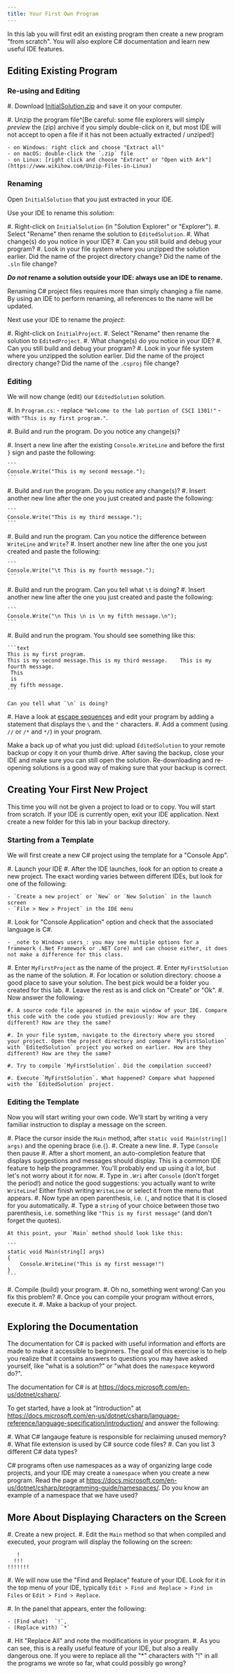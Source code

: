 ```yaml
---
title: Your First Own Program
---
```


In this lab you will first edit an existing program then create a new program "from scratch". You will also explore C\# documentation and learn new useful IDE features.

## Editing Existing Program

### Re-using and Editing

#. Download [InitialSolution.zip](InitialSolution.zip) and save it on your computer.

#. Unzip the program file^[Be careful: some file explorers will simply _preview_ the (zip) archive if you simply double-click on it, but most IDE will not accept to open a file if it has not been actually extracted / unziped!]

    - on Windows: right click and choose "Extract all"
    - on macOS: double-click the `.zip` file
    - on Linux: [right click and choose "Extract" or "Open with Ark"](https://www.wikihow.com/Unzip-Files-in-Linux)

### Renaming

Open `InitialSolution` that you just extracted in your IDE.

Use your IDE to rename this _solution_:

#. Right-click on `InitialSolution` (in "Solution Explorer" or "Explorer").
#. Select "Rename" then rename the solution to `EditedSolution`.
#. What change(s) do you notice in your IDE?
#. Can you still build and debug your program?
#. Look in your file system where you unzipped the solution earlier. Did the name of the project directory change? Did the name of the `.sln` file change?

**_Do not_ rename a solution outside your IDE: always use an IDE to rename.**

Renaming C\# project files requires more than simply changing a file name. By using an IDE to perform renaming, all references to the name will be updated.


Next use your IDE to rename the _project_:

#. Right-click on `InitialProject`.
#. Select "Rename" then rename the solution to `EditedProject`.
#. What change(s) do you notice in your IDE?
#. Can you still build and debug your program?
#. Look in your file system where you unzipped the solution earlier. Did the name of the project directory change? Did the name of the `.csproj` file change?

### Editing

We will now change (edit) our `EditedSolution` solution.

#. In `Program.cs`:
    - replace `"Welcome to the lab portion of CSCI 1301!"` 
    - with `"This is my first program."`.

#. Build and run the program. Do you notice any change(s)?

#. Insert a new line after the existing `Console.WriteLine` and before the first `}` sign and paste the following:

    ```
    Console.Write("This is my second message."); 
    ```

#. Build and run the program. Do you notice any change(s)?
#. Insert another new line after the one you just created and paste the following: 

    ```
    Console.Write("This is my third message."); 
    ```

#. Build and run the program. Can you notice the difference between `WriteLine` and `Write`?
#. Insert another new line after the one you just created and paste the following: 

    ```
    Console.Write("\t This is my fourth message."); 
    ```

#. Build and run the program. Can you tell what `\t` is doing?
#. Insert another new line after the one you just created and paste the following: 

    ```
    Console.Write("\n This \n is \n my fifth message.\n");
    ```

#. Build and run the program. You should see something like this:

    ```text
    This is my first program.
    This is my second message.This is my third message.    This is my fourth message.
     This
     is
     my fifth message.
    ```

    Can you tell what `\n` is doing?

#. Have a look at [escape sequences](/book.html#escape-sequences) and edit your program by adding a statement that displays the `\` and the `"` characters.
#. Add a comment (using `//` or `/*` and `*/`) in your program.

Make a back up of what you just did: upload `EditedSolution` to your remote backup or copy it on your thumb drive. After saving the backup, close your IDE and make sure you can still open the solution.
Re-downloading and re-opening solutions is a good way of making sure that your backup is correct.


## Creating Your First New Project

This time you will not be given a project to load or to copy. You will start from scratch. If your IDE is currently open, exit your IDE application. Next create a new folder for this lab in your backup directory. 

### Starting from a Template

We will first create a new C\# project using the template for a "Console App". 

#. Launch your IDE
#. After the IDE launches, look for an option to create a new project. The exact wording varies between different IDEs, but look for one of the following: <!-- TODO: please check verbiage -->

    - `Create a new project` or `New` or `New Solution` in the launch screen    
    - `File > New > Project` in the IDE menu

#. Look for "Console Application" option and check that the associated language is C\#. 

    - _note to Windows users_: you may see multiple options for a framework (.Net Framework or .NET Core) and can choose either, it does not make a difference for this class.

#. Enter `MyFirstProject` as the name of the project.
#. Enter `MyFirstSolution` as the name of the solution. 
#. For location or solution directory: choose a good place to save your solution. The best pick would be a folder you created for this lab. 
#. Leave the rest as is and click on "Create" or "Ok".
#. Now answer the following:
 
    #. A source code file appeared in the main window of your IDE. Compare this code with the code you studied previously: How are they different? How are they the same?

    #. In your file system, navigate to the directory where you stored your project. Open the project directory and compare `MyFirstSolution` with `EditedSolution` project you worked on earlier. How are they different? How are they the same?

    #. Try to compile `MyFirstSolution`. Did the compilation succeed?
    
    #. Execute `MyFirstSolution`. What happened? Compare what happened with the `EditedSolution` project.

### Editing the Template

Now you will start writing your own code. We'll start by writing a very familiar instruction to display a message on the screen.

#. Place the cursor inside the `Main` method, after `static void Main(string[] args)` and the opening brace (i.e.`{`). 
#. Create a new line.
#. Type `Console` then pause 
#. After a short moment, an auto-completion feature that displays suggestions and messages should display. This is a common IDE feature to help the programmer. You'll probably end up using it a lot, but let's not worry about it for now.
#. Type in `.Wri` after `Console` (don't forget the period!) and notice the good suggestions: you actually want to write `WriteLine`! Either finish writing `WriteLine` or select it from the menu that appears.
#. Now type an open parenthesis, i.e. `(`, and notice that it is closed for you automatically.
#. Type a `string` of your choice between those two parenthesis, i.e. something like `"This is my first message"` (and don't forget the quotes).

    At this point, your `Main` method should look like this:

    ```
    static void Main(string[] args)
    {
        Console.WriteLine("This is my first message!")
    }
    ```

#. Compile (build) your program.
#. Oh no, something went wrong! Can you fix this problem?
#. Once you can compile your program without errors, execute it.
#. Make a backup of your project.

## Exploring the Documentation

The documentation for C# is packed with useful information and efforts are made to make it accessible to beginners. The goal of this exercise is to help you realize that it contains answers to questions you may have asked yourself, like "what is a solution?" or "what does the `namespace` keyword do?".

The documentation for C# is at <https://docs.microsoft.com/en-us/dotnet/csharp/>.

To get started, have a look at "Introduction" at <https://docs.microsoft.com/en-us/dotnet/csharp/language-reference/language-specification/introduction/> and answer the following:

#. What C\# langauge feature is responsible for reclaiming unused memory?
#. What file extension is used by C\# source code files?
#. Can you list 3 different C\# data types?

 C\# programs often use namespaces as a way of organizing large code projects, and your IDE may create a `namespace` when you create a new program. Read the page at <https://docs.microsoft.com/en-us/dotnet/csharp/programming-guide/namespaces/>. Do you know an example of a namespace that we have used?

## More About Displaying Characters on the Screen

#. Create a new project.
#. Edit the `Main` method so that when compiled and executed, your program will display the following on the screen:

```
   !
  !!!
!!!!!!!
```

<!-- hotkeys for this vary by IDE and OS -->
#. We will now use the "Find and Replace" feature of your IDE. Look for it in the top menu of your IDE, typically `Edit > Find and Replace > Find in Files` or `Edit > Find > Replace`. 

#. In the panel that appears, enter the following:
     
    - (Find what)  `!`, 
    - (Replace with) `*`

#. Hit "Replace All" and note the modifications in your program.
#. As you can see, this is a really useful feature of your IDE, but also a really dangerous one.
If you were to replace all the "*" characters with "!" in all the programs we wrote so far, what could possibly go wrong?
